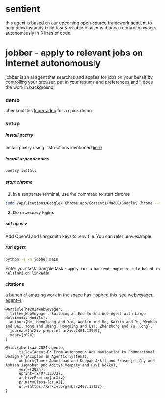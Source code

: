 # sentient

this agent is based on our upcoming open-source framework [sentient](http://sentient.engineering) to help devs instantly build fast & reliable AI agents that can control browsers autonomously in 3 lines of code.

# jobber - apply to relevant jobs on internet autonomously

jobber is an ai agent that searches and applies for jobs on your behalf by controlling your browser. put in your resume and preferences and it does the work in background.

### demo

checkout this [loom video](https://www.loom.com/share/2037ee751b4f491c8d2ffd472d8223bd?sid=53d08a9f-5a9b-4388-ae69-445032b31738) for a quick demo

### setup

##### install poetry

Install poetry using instructions mentioned [here](https://python-poetry.org/docs/#installation)

##### install dependencies

```bash
poetry install
```

##### start chrome

1. In a seaparate terminal, use the command to start chrome

```bash
sudo /Applications/Google\ Chrome.app/Contents/MacOS/Google\ Chrome --remote-debugging-port=9222
```

2.  Do necessary logins

##### set up env

Add OpenAI and Langsmith keys to .env file. You can refer .env.example

##### run agent

```bash
python -u -m jobber.main
```


Enter your task. Sample task - `apply for a backend engineer role based in helsinki on linkedin`

#### citations

a bunch of amazing work in the space has inspired this. see [webvoyager](https://arxiv.org/abs/2401.13919), [agent-e](https://arxiv.org/abs/2407.13032)

```
@article{he2024webvoyager,
  title={WebVoyager: Building an End-to-End Web Agent with Large Multimodal Models},
  author={He, Hongliang and Yao, Wenlin and Ma, Kaixin and Yu, Wenhao and Dai, Yong and Zhang, Hongming and Lan, Zhenzhong and Yu, Dong},
  journal={arXiv preprint arXiv:2401.13919},
  year={2024}
}
```

```
@misc{abuelsaad2024-agente,
      title={Agent-E: From Autonomous Web Navigation to Foundational Design Principles in Agentic Systems},
      author={Tamer Abuelsaad and Deepak Akkil and Prasenjit Dey and Ashish Jagmohan and Aditya Vempaty and Ravi Kokku},
      year={2024},
      eprint={2407.13032},
      archivePrefix={arXiv},
      primaryClass={cs.AI},
      url={https://arxiv.org/abs/2407.13032},
}
```

